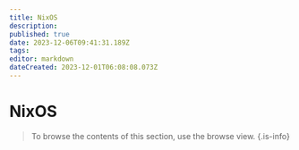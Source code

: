 ```yaml
---
title: NixOS
description: 
published: true
date: 2023-12-06T09:41:31.189Z
tags: 
editor: markdown
dateCreated: 2023-12-01T06:08:08.073Z
---
```


# NixOS

> To browse the contents of this section, use the browse view.
{.is-info}
